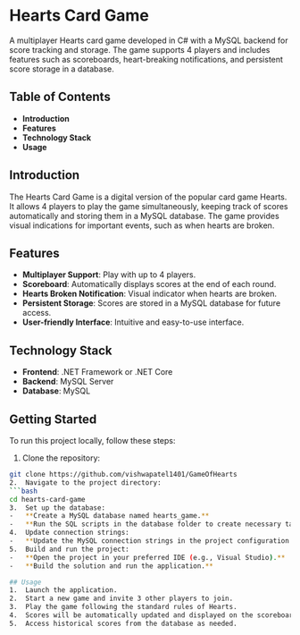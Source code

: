 # Hearts Card Game

A multiplayer Hearts card game developed in C# with a MySQL backend for score tracking and storage. The game supports 4 players and includes features such as scoreboards, heart-breaking notifications, and persistent score storage in a database.

## Table of Contents
- **Introduction**
-	**Features**
-	**Technology Stack**
-	**Usage**

## Introduction
The Hearts Card Game is a digital version of the popular card game Hearts. It allows 4 players to play the game simultaneously, keeping track of scores automatically and storing them in a MySQL database. The game provides visual indications for important events, such as when hearts are broken.

## Features
- **Multiplayer Support**: Play with up to 4 players.
-	**Scoreboard**: Automatically displays scores at the end of each round.
-	**Hearts Broken Notification**: Visual indicator when hearts are broken.
-	**Persistent Storage**: Scores are stored in a MySQL database for future access.
-	**User-friendly Interface**: Intuitive and easy-to-use interface.

## Technology Stack

- **Frontend**: .NET Framework or .NET Core
- **Backend**: MySQL Server
- **Database**: MySQL

## Getting Started
To run this project locally, follow these steps:

1.	Clone the repository:
```bash
git clone https://github.com/vishwapatel1401/GameOfHearts
2.	Navigate to the project directory:
```bash
cd hearts-card-game
3.	Set up the database:
-	**Create a MySQL database named hearts_game.**
-	**Run the SQL scripts in the database folder to create necessary tables.**
4.	Update connection strings:
-	**Update the MySQL connection strings in the project configuration file with your database credentials.**
5.	Build and run the project:
-	**Open the project in your preferred IDE (e.g., Visual Studio).**
-	**Build the solution and run the application.**

## Usage
1.	Launch the application.
2.	Start a new game and invite 3 other players to join.
3.	Play the game following the standard rules of Hearts.
4.	Scores will be automatically updated and displayed on the scoreboard at the end of each round.
5.	Access historical scores from the database as needed.





